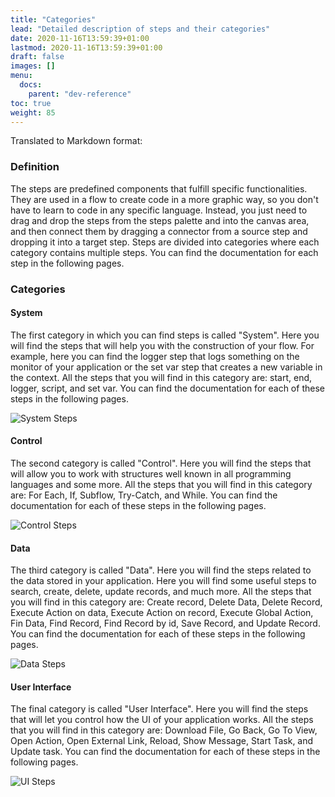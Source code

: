 ```yaml
---
title: "Categories"
lead: "Detailed description of steps and their categories"
date: 2020-11-16T13:59:39+01:00
lastmod: 2020-11-16T13:59:39+01:00
draft: false
images: []
menu:
  docs:
    parent: "dev-reference"
toc: true
weight: 85
---
```

Translated to Markdown format:

### Definition

The steps are predefined components that fulfill specific functionalities. They are used in a flow to create code in a more graphic way, so you don't have to learn to code in any specific language. Instead, you just need to drag and drop the steps from the steps palette and into the canvas area, and then connect them by dragging a connector from a source step and dropping it into a target step. Steps are divided into categories where each category contains multiple steps. You can find the documentation for each step in the following pages.

### Categories

#### System

The first category in which you can find steps is called "System". Here you will find the steps that will help you with the construction of your flow. For example, here you can find the logger step that logs something on the monitor of your application or the set var step that creates a new variable in the context. All the steps that you will find in this category are: start, end, logger, script, and set var. You can find the documentation for each of these steps in the following pages.

![System Steps](https://maximiranda.github.io/slingrDoc/images/vendor/flows/system_steps.png)

#### Control

The second category is called "Control". Here you will find the steps that will allow you to work with structures well known in all programming languages and some more. All the steps that you will find in this category are: For Each, If, Subflow, Try-Catch, and While. You can find the documentation for each of these steps in the following pages.

![Control Steps](https://maximiranda.github.io/slingrDoc/images/vendor/flows/control_steps.png)

#### Data

The third category is called "Data". Here you will find the steps related to the data stored in your application. Here you will find some useful steps to search, create, delete, update records, and much more. All the steps that you will find in this category are: Create record, Delete Data, Delete Record, Execute Action on data, Execute Action on record, Execute Global Action, Fin Data, Find Record, Find Record by id, Save Record, and Update Record. You can find the documentation for each of these steps in the following pages.

![Data Steps](https://maximiranda.github.io/slingrDoc/images/vendor/flows/data_steps.png)

#### User Interface

The final category is called "User Interface". Here you will find the steps that will let you control how the UI of your application works. All the steps that you will find in this category are: Download File, Go Back, Go To View, Open Action, Open External Link, Reload, Show Message, Start Task, and Update task. You can find the documentation for each of these steps in the following pages.

![UI Steps](https://maximiranda.github.io/slingrDoc/images/vendor/flows/ui_steps.png)

